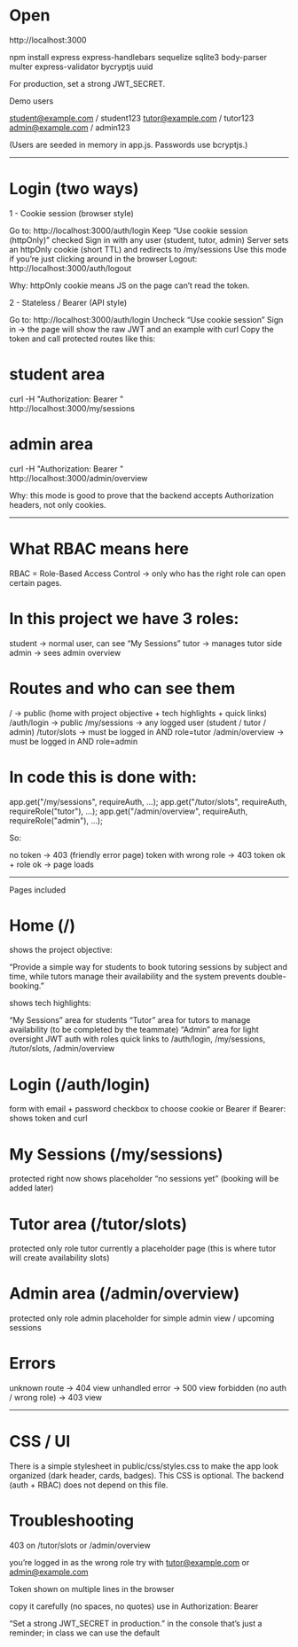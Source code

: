 # Open

http://localhost:3000

npm install express express-handlebars sequelize sqlite3 body-parser multer express-validator bycryptjs uuid

For production, set a strong JWT_SECRET.

Demo users

student@example.com / student123
tutor@example.com / tutor123
admin@example.com / admin123

(Users are seeded in memory in app.js. Passwords use bcryptjs.)

---------------------------------------------------------------------------------------

# Login (two ways)

1 - Cookie session (browser style)

Go to: http://localhost:3000/auth/login
Keep “Use cookie session (httpOnly)” checked
Sign in with any user (student, tutor, admin)
Server sets an httpOnly cookie (short TTL) and redirects to /my/sessions
Use this mode if you’re just clicking around in the browser
Logout: http://localhost:3000/auth/logout

Why: httpOnly cookie means JS on the page can’t read the token.

2 - Stateless / Bearer (API style)

Go to: http://localhost:3000/auth/login
Uncheck “Use cookie session”
Sign in → the page will show the raw JWT and an example with curl
Copy the token and call protected routes like this:

# student area
curl -H "Authorization: Bearer <TOKEN>" \
  http://localhost:3000/my/sessions

# admin area
curl -H "Authorization: Bearer <TOKEN>" \
  http://localhost:3000/admin/overview

Why: this mode is good to prove that the backend accepts Authorization headers, not only cookies.

---------------------------------------------------------------------------------------

# What RBAC means here

RBAC = Role-Based Access Control → only who has the right role can open certain pages.

# In this project we have 3 roles:

student → normal user, can see “My Sessions”
tutor → manages tutor side
admin → sees admin overview

# Routes and who can see them

/ → public (home with project objective + tech highlights + quick links)
/auth/login → public
/my/sessions → any logged user (student / tutor / admin)
/tutor/slots → must be logged in AND role=tutor
/admin/overview → must be logged in AND role=admin

# In code this is done with:

app.get("/my/sessions", requireAuth, ...);
app.get("/tutor/slots", requireAuth, requireRole("tutor"), ...);
app.get("/admin/overview", requireAuth, requireRole("admin"), ...);

So:

no token → 403 (friendly error page)
token with wrong role → 403
token ok + role ok → page loads

---------------------------------------------------------------------------------------

Pages included

# Home (/)

shows the project objective:

“Provide a simple way for students to book tutoring sessions by subject and time, while tutors manage their availability and the system prevents double-booking.”

shows tech highlights:

“My Sessions” area for students
“Tutor” area for tutors to manage availability (to be completed by the teammate)
“Admin” area for light oversight
JWT auth with roles
quick links to /auth/login, /my/sessions, /tutor/slots, /admin/overview

# Login (/auth/login)

form with email + password
checkbox to choose cookie or Bearer
if Bearer: shows token and curl

# My Sessions (/my/sessions)

protected
right now shows placeholder “no sessions yet” (booking will be added later)

# Tutor area (/tutor/slots)
protected
only role tutor
currently a placeholder page (this is where tutor will create availability slots)

# Admin area (/admin/overview)

protected
only role admin
placeholder for simple admin view / upcoming sessions

# Errors

unknown route → 404 view
unhandled error → 500 view
forbidden (no auth / wrong role) → 403 view

---------------------------------------------------------------------------------------

# CSS / UI

There is a simple stylesheet in public/css/styles.css to make the app look organized (dark header, cards, badges).
This CSS is optional. The backend (auth + RBAC) does not depend on this file.

# Troubleshooting

403 on /tutor/slots or /admin/overview

you’re logged in as the wrong role
try with tutor@example.com or admin@example.com

Token shown on multiple lines in the browser

copy it carefully (no spaces, no quotes)
use in Authorization: Bearer <TOKEN>

“Set a strong JWT_SECRET in production.” in the console
that’s just a reminder; in class we can use the default

